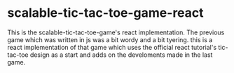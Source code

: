 # scalable-tic-tac-toe-game-react
This is the scalable-tic-tac-toe-game's react implementation. The previous game which was written in js was a bit wordy and a bit tyering. this is a react implementation of that game which uses the official react tutorial's tic-tac-toe design as a start and adds on the develoments made in the last game.
